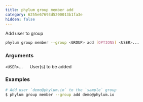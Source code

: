 ```yaml
---
title: phylum group member add
category: 6255e67693d5200013b1fa3e
hidden: false
---
```


Add user to group

```sh
phylum group member --group <GROUP> add [OPTIONS] <USER>...
```

### Arguments

`<USER>`...
&emsp; User(s) to be added

### Examples

```sh
# Add user `demo@phylum.io` to the `sample` group
$ phylum group member --group add demo@phylum.io
```
